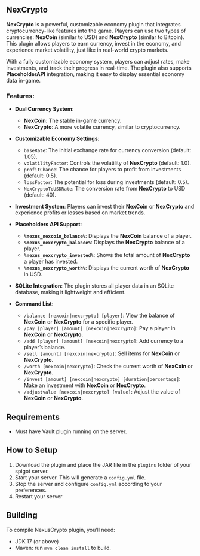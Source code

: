 ## NexCrypto

**NexCrypto** is a powerful, customizable economy plugin that integrates cryptocurrency-like features into the game. Players can use two types of currencies: **NexCoin** (similar to USD) and **NexCrypto** (similar to Bitcoin). This plugin allows players to earn currency, invest in the economy, and experience market volatility, just like in real-world crypto markets.

With a fully customizable economy system, players can adjust rates, make investments, and track their progress in real-time. The plugin also supports **PlaceholderAPI** integration, making it easy to display essential economy data in-game.

### Features:
- **Dual Currency System**:
  - **NexCoin**: The stable in-game currency.
  - **NexCrypto**: A more volatile currency, similar to cryptocurrency.
  
- **Customizable Economy Settings**:
  - `baseRate`: The initial exchange rate for currency conversion (default: 1.05).
  - `volatilityFactor`: Controls the volatility of **NexCrypto** (default: 1.0).
  - `profitChance`: The chance for players to profit from investments (default: 0.5).
  - `lossFactor`: The potential for loss during investments (default: 0.5).
  - `NexCryptoToUSDRate`: The conversion rate from **NexCrypto** to USD (default: 40).

- **Investment System**: Players can invest their **NexCoin** or **NexCrypto** and experience profits or losses based on market trends.

- **Placeholders API Support**:
  - **`%nexus_nexcoin_balance%`**: Displays the **NexCoin** balance of a player.
  - **`%nexus_nexcrypto_balance%`**: Displays the **NexCrypto** balance of a player.
  - **`%nexus_nexcrypto_invested%`**: Shows the total amount of **NexCrypto** a player has invested.
  - **`%nexus_nexcrypto_worth%`**: Displays the current worth of **NexCrypto** in USD.

- **SQLite Integration**: The plugin stores all player data in an SQLite database, making it lightweight and efficient.

- **Command List**:
  - `/balance [nexcoin|nexcrypto] [player]`: View the balance of **NexCoin** or **NexCrypto** for a specific player.
  - `/pay [player] [amount] [nexcoin|nexcrypto]`: Pay a player in **NexCoin** or **NexCrypto**.
  - `/add [player] [amount] [nexcoin|nexcrypto]`: Add currency to a player’s balance.
  - `/sell [amount] [nexcoin|nexcrypto]`: Sell items for **NexCoin** or **NexCrypto**.
  - `/worth [nexcoin|nexcrypto]`: Check the current worth of **NexCoin** or **NexCrypto**.
  - `/invest [amount] [nexcoin|nexcrypto] [duration|percentage]`: Make an investment with **NexCoin** or **NexCrypto**.
  - `/adjustvalue [nexcoin|nexcrypto] [value]`: Adjust the value of **NexCoin** or **NexCrypto**.
 
## Requirements
- Must have Vault plugin running on the server.

## How to Setup

1. Download the plugin and place the JAR file in the `plugins` folder of your spigot server.
2. Start your server. This will generate a `config.yml` file.
3. Stop the server and configure `config.yml` according to your preferences.
4. Restart your server

## Building

To compile NexusCrypto plugin, you’ll need:

- JDK 17 (or above)
- Maven: run `mvn clean install` to build.

